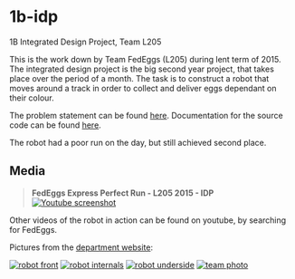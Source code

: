 # 1b-idp
1B Integrated Design Project, Team L205

This is the work down by Team FedEggs (L205) during lent term of 2015. The integrated design project is the big second year project, that takes place over the period of a month. The task is to construct a robot that moves around a track in order to collect and deliver eggs dependant on their colour. 

The problem statement can be found [here](http://www3.eng.cam.ac.uk/DesignOffice/idp/resources/current/problem_statements.pdf). Documentation for the source code can be found [here](http://1b-idp.readthedocs.org/en/latest/index.html).

The robot had a poor run on the day, but still achieved second place.

## Media

> **FedEggs Express Perfect Run - L205 2015 - IDP**
> [![Youtube screenshot](http://img.youtube.com/vi/XS1xlwvsRmQ/0.jpg)](https://www.youtube.com/watch?v=XS1xlwvsRmQ)
  
Other videos of the robot in action can be found on youtube, by searching for FedEggs.

Pictures from the [department website](http://www3.eng.cam.ac.uk/DesignOffice/idp/idp_photos/2015l2/index.html):

[![robot front](http://www3.eng.cam.ac.uk/DesignOffice/idp/idp_photos/2015l2/tnail/t05a.jpg)](http://www3.eng.cam.ac.uk/DesignOffice/idp/idp_photos/2015l2/jpegs/t05a.jpg)
[![robot internals](http://www3.eng.cam.ac.uk/DesignOffice/idp/idp_photos/2015l2/tnail/t05b.jpg)](http://www3.eng.cam.ac.uk/DesignOffice/idp/idp_photos/2015l2/jpegs/t05b.jpg)
[![robot underside](http://www3.eng.cam.ac.uk/DesignOffice/idp/idp_photos/2015l2/tnail/t05c.jpg)](http://www3.eng.cam.ac.uk/DesignOffice/idp/idp_photos/2015l2/jpegs/t05c.jpg)
[![team photo](http://www3.eng.cam.ac.uk/DesignOffice/idp/idp_photos/2015l2/tnail/t05d.jpg)](http://www3.eng.cam.ac.uk/DesignOffice/idp/idp_photos/2015l2/jpegs/t05d.jpg)
